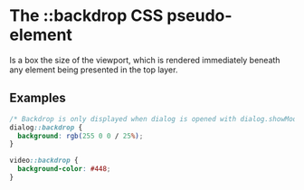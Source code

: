# The ::backdrop CSS pseudo-element

Is a box the size of the viewport, which is
rendered immediately beneath any element being
presented in the top layer.

## Examples

```css
/* Backdrop is only displayed when dialog is opened with dialog.showModal() */
dialog::backdrop {
  background: rgb(255 0 0 / 25%);
}

video::backdrop {
  background-color: #448;
}
``` 
